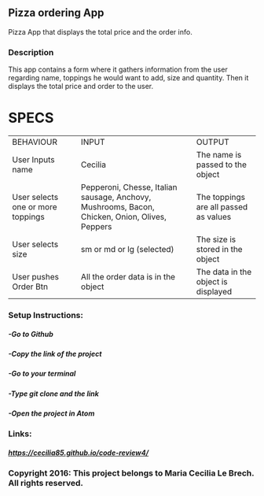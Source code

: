 ## Pizza ordering App
Pizza App that displays the total price and the order info.

### Description
This app contains a form where it gathers information from the user regarding name, toppings he would want to add, size and quantity. Then it displays the total price and order to the user.


# SPECS

<table>
<tr>
<td>BEHAVIOUR</td>
<td>INPUT</td>
<td>OUTPUT</td>
</tr>
<tr>
<td>User Inputs name </td>
<td>Cecilia </td>
<td>The name is passed to the object</td>
</tr>
<tr>
<td>User selects one or more toppings </td>
<td>Pepperoni, Chesse, Italian sausage, Anchovy, Mushrooms, Bacon, Chicken, Onion, Olives, Peppers</td>
<td>The toppings are all passed as values </td>
</tr>
<tr>
<td>User selects size</td>
<td>sm or md or lg  (selected)</td>
<td>The size is stored in the object</td>
</tr>
<tr>
<td>User pushes Order Btn</td>
<td>All the order data is in the object</td>
<td>The data in the object is displayed</td>
</tr>
</table>


### Setup Instructions:
##### -Go to Github
##### -Copy the link of the project
##### -Go to your terminal
##### -Type git clone and the link
##### -Open the project in Atom

### Links:
##### https://cecilia85.github.io/code-review4/


### Copyright 2016: This project belongs to Maria Cecilia Le Brech. All rights reserved.
